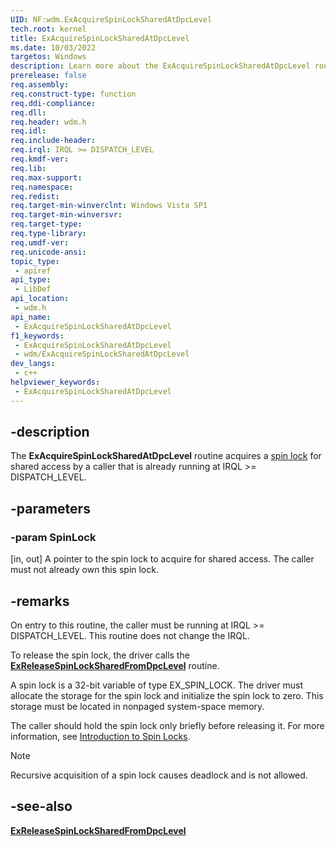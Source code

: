 ```yaml
---
UID: NF:wdm.ExAcquireSpinLockSharedAtDpcLevel
tech.root: kernel
title: ExAcquireSpinLockSharedAtDpcLevel
ms.date: 10/03/2022
targetos: Windows
description: Learn more about the ExAcquireSpinLockSharedAtDpcLevel routine.
prerelease: false
req.assembly: 
req.construct-type: function
req.ddi-compliance: 
req.dll: 
req.header: wdm.h
req.idl: 
req.include-header: 
req.irql: IRQL >= DISPATCH_LEVEL
req.kmdf-ver: 
req.lib: 
req.max-support: 
req.namespace: 
req.redist: 
req.target-min-winverclnt: Windows Vista SP1
req.target-min-winversvr: 
req.target-type: 
req.type-library: 
req.umdf-ver: 
req.unicode-ansi: 
topic_type:
 - apiref
api_type:
 - LibDef
api_location:
 - wdm.h
api_name:
 - ExAcquireSpinLockSharedAtDpcLevel
f1_keywords:
 - ExAcquireSpinLockSharedAtDpcLevel
 - wdm/ExAcquireSpinLockSharedAtDpcLevel
dev_langs:
 - c++
helpviewer_keywords:
 - ExAcquireSpinLockSharedAtDpcLevel
---
```


## -description

The **ExAcquireSpinLockSharedAtDpcLevel** routine acquires a [spin lock](/windows-hardware/drivers/kernel/introduction-to-spin-locks) for shared access by a caller that is already running at IRQL \>= DISPATCH\_LEVEL.

## -parameters

### -param SpinLock

[in, out] A pointer to the spin lock to acquire for shared access. The caller must not already own this spin lock.

## -remarks

On entry to this routine, the caller must be running at IRQL \>= DISPATCH\_LEVEL. This routine does not change the IRQL.

To release the spin lock, the driver calls the [**ExReleaseSpinLockSharedFromDpcLevel**](nf-wdm-exreleasespinlocksharedfromdpclevel.md) routine.

A spin lock is a 32-bit variable of type EX\_SPIN\_LOCK. The driver must allocate the storage for the spin lock and initialize the spin lock to zero. This storage must be located in nonpaged system-space memory.

The caller should hold the spin lock only briefly before releasing it. For more information, see [Introduction to Spin Locks](/windows-hardware/drivers/kernel/introduction-to-spin-locks).

> [!NOTE]
> Recursive acquisition of a spin lock causes deadlock and is not allowed.

## -see-also

[**ExReleaseSpinLockSharedFromDpcLevel**](nf-wdm-exreleasespinlocksharedfromdpclevel.md)
